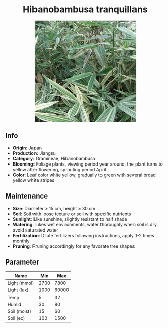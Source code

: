 <h1 align='center'>Hibanobambusa tranquillans</h1>
<p align="center">
    <img 
        align='center'
        width='320'
        src="../images/hibanobambusa tranquillans.png" 
        alt='Hibanobambusa tranquillans' />
</p>

## Info

 - **Origin**: Japan
 - **Production**: Jiangsu
 - **Category**: Gramineae, Hibanobambusa
 - **Blooming**: Foliage plants, viewing period year around, the plant turns to yellow after flowering, sprouting period April
 - **Color**: Leaf color white yellow, gradually to green with several broad yellow white stripes

## Maintenance

 - **Size**: Diameter ≥ 15 cm, height ≥ 30 cm
 - **Soil**: Soil with loose texture or soil with specific nutrients
 - **Sunlight**: Like sunshine, slightly resistant to half shade
 - **Watering**: Likes wet environments, water thoroughly when soil is dry, avoid saturated water
 - **Fertilization**: Dilute fertilizers following instructions, apply 1-2 times monthly
 - **Pruning**: Pruning accordingly for any favorate tree shapes

## Parameter

| Name         | Min  | Max   |
|--------------|------|-------|
| Light (mmol) | 2700 | 7800  |
| Light (lux)  | 1000 | 60000 |
| Temp         | 5    | 32    |
| Humid        | 30   | 80    |
| Soil (moist) | 15   | 60    |
| Soil (ec)    | 100  | 1500  |